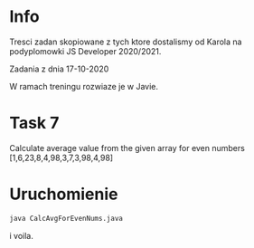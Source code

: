 # Info

Tresci zadan skopiowane z tych ktore dostalismy od Karola na podyplomowki JS Developer 2020/2021.

Zadania z dnia 17-10-2020

W ramach treningu rozwiaze je w Javie.

# Task 7

Calculate average value from the given array for even numbers [1,6,23,8,4,98,3,7,3,98,4,98]

# Uruchomienie

```bash
java CalcAvgForEvenNums.java
```

i voila.
